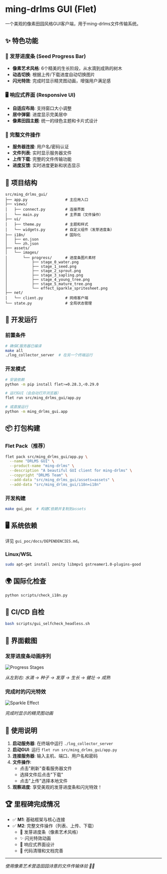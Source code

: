 # ming-drlms GUI (Flet)

一个美观的像素田园风格GUI客户端，用于ming-drlms文件传输系统。

## ✨ 特色功能

### 🌱 发芽进度条 (Seed Progress Bar)
- **像素艺术风格**: 6个精美的生长阶段，从水滴到成熟的树木
- **动态切换**: 根据上传/下载进度自动切换图片
- **闪光特效**: 完成时显示精灵图动画，增强用户满足感

### 🖥️ 响应式界面 (Responsive UI)
- **自适应布局**: 支持窗口大小调整
- **居中弹窗**: 进度显示完美居中
- **像素田园主题**: 统一的绿色主题和卡片式设计

### 📁 完整文件操作
- **服务器连接**: 用户名/密码认证
- **文件列表**: 实时显示服务器文件
- **上传下载**: 完整的文件传输功能
- **进度反馈**: 实时进度更新和状态显示

## 📁 项目结构

```
src/ming_drlms_gui/
├── app.py                 # 主应用入口
├── views/
│   ├── connect.py         # 连接界面
│   └── main.py            # 主界面（文件操作）
├── ui/
│   ├── theme.py           # 主题和样式
│   └── widgets.py         # 自定义组件（发芽进度条）
├── i18n/                  # 国际化
│   ├── en.json
│   └── zh.json
├── assets/
│   └── images/
│       └── progress/      # 进度条图片素材
│           ├── stage_0_water.png
│           ├── stage_1_seed.png
│           ├── stage_2_sprout.png
│           ├── stage_3_sapling.png
│           ├── stage_4_young_tree.png
│           ├── stage_5_mature_tree.png
│           └── effect_sparkle_spritesheet.png
├── net/
│   └── client.py          # 网络客户端
└── state.py               # 全局状态管理
```

## 🚀 开发运行

### 前置条件
```bash
# 确保C服务器已编译
make all
./log_collector_server  # 在另一个终端运行
```

### 开发模式
```bash
# 安装依赖
python -m pip install flet>=0.28.3,<0.29.0

# 运行GUI（会自动打开浏览器）
flet run src/ming_drlms_gui/app.py

# 或直接运行
python -m ming_drlms_gui.app
```

## 📦 打包构建

### Flet Pack（推荐）
```bash
flet pack src/ming_drlms_gui/app.py \
  --name "DRLMS GUI" \
  --product-name "ming-drlms" \
  --description "A beautiful GUI client for ming-drlms" \
  --copyright "DRLMS Team" \
  --add-data "src/ming_drlms_gui/assets=assets" \
  --add-data "src/ming_drlms_gui/i18n=i18n"
```

### 开发构建
```bash
make gui_poc  # 构建C依赖并复制到assets
```

## 🖥️ 系统依赖

详见 `gui_poc/docs/DEPENDENCIES.md`。

### Linux/WSL
```bash
sudo apt-get install zenity libmpv1 gstreamer1.0-plugins-good
```

## 🌍 国际化检查

```bash
python scripts/check_i18n.py
```

## 🤖 CI/CD 自检

```bash
bash scripts/gui_selfcheck_headless.sh
```

## 📸 界面截图

### 发芽进度条动画序列
![Progress Stages](src/ming_drlms_gui/assets/images/progress/progress_stages_demo.png)

*从左到右: 水滴 → 种子 → 发芽 → 生长 → 健壮 → 成熟*

### 完成时的闪光特效
![Sparkle Effect](src/ming_drlms_gui/assets/images/progress/sparkle_effect_demo.png)

*完成时显示的精灵图动画*

## 🎯 使用说明

1. **启动服务器**: 在终端中运行 `./log_collector_server`
2. **启动GUI**: 运行 `flet run src/ming_drlms_gui/app.py`
3. **连接服务器**: 输入主机、端口、用户名和密码
4. **文件操作**:
   - 点击"刷新"查看服务器文件
   - 选择文件后点击"下载"
   - 点击"上传"选择本地文件
5. **观察进度**: 享受美观的发芽进度条和闪光特效！

## 🏆 里程碑完成情况

- ✅ **M1**: 基础框架与核心连接
- ✅ **M2**: 完整文件操作（列表、上传、下载）
  - 🌱 发芽进度条（像素艺术风格）
  - ✨ 闪光特效动画
  - 📱 响应式界面设计
  - 🧹 代码清理和文档完善

---

*使用像素艺术营造田园诗意的文件传输体验 🌱✨*
